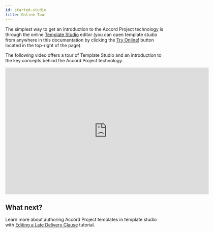 ```yaml
---
id: started-studio
title: Online Tour
---
```


The simplest way to get an introduction to the Accord Project technology is through the online [Template Studio](https://studio.accordproject.org) editor (you can open template studio from anywhere in this documentation by clicking the [Try Online!](https://studio.accordproject.org) button located in the top-right of the page).

The following video offers a tour of Template Studio and an introduction to the key concepts behind the Accord Project technology.

<iframe src="https://player.vimeo.com/video/328933628" width="640" height="400" frameborder="0" allow="autoplay; fullscreen" allowfullscreen></iframe>

## What next?

Learn more about authoring Accord Project templates in template studio with [Editing a Late Delivery Clause](tutorial-latedelivery) tutorial.
